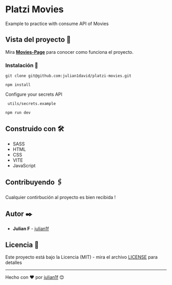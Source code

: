 # Platzi Movies
Example to practice with consume API of Movies


## Vista del proyecto 🚀

Mira **[Movies-Page](https://julian1david-movies.netlify.app/)** para conocer como funciona el proyecto.


### Instalación 🔧

```
git clone git@github.com:julian1david/platzi-movies.git
```

```
npm install
```

Configure your secrets API 

```
 utils/secrets.example
```

```
npm run dev
````


## Construido con 🛠️

* SASS
* HTML
* CSS
* VITE
* JavaScript

## Contribuyendo 🖇️

Cualquier contirbución al proyecto es bien recibida ! 

## Autor ✒️

* **Julian F**  - [julian1f](https://github.com/julian1david)


## Licencia 📄

Este proyecto está bajo la Licencia (MIT) - mira el archivo [LICENSE](LICENSE) para detalles

---
Hecho con ❤️ por [julian1f](https://github.com/julian1david) 😊